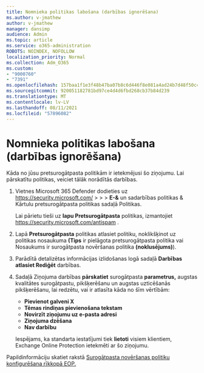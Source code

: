 ```yaml
---
title: Nomnieka politikas labošana (darbības ignorēšana)
ms.author: v-jmathew
author: v-jmathew
manager: dansimp
audience: Admin
ms.topic: article
ms.service: o365-administration
ROBOTS: NOINDEX, NOFOLLOW
localization_priority: Normal
ms.collection: Adm_O365
ms.custom:
- "9000760"
- "7391"
ms.openlocfilehash: 157baa1f1e3f48b47ba07b8c6d446f8e081a4ad24b7d48f50c4fc5af5518cdd6
ms.sourcegitcommit: 920051182781bd97ce4d4d6fbd268cb37b84d239
ms.translationtype: MT
ms.contentlocale: lv-LV
ms.lasthandoff: 08/11/2021
ms.locfileid: "57896082"
---
```

# <a name="fix-tenant-policy-action-override"></a>Nomnieka politikas labošana (darbības ignorēšana)

Kāda no jūsu pretsurogātpasta politikām ir ietekmējusi šo ziņojumu. Lai pārskatītu politikas, veiciet tālāk norādītās darbības.

1. Vietnes Microsoft 365 Defender dodieties uz <https://security.microsoft.com/>  \>  \>  \> **E-&**  un sadarbības politikas & Kārtulu pretsurogātpasta politikas sadaļā Politikas.

   Lai pārietu tieši uz **lapu Pretsurogātpasta** politikas, izmantojiet <https://security.microsoft.com/antispam> .

2. Lapā **Pretsurogātpasta** politikas atlasiet politiku, noklikšķinot uz politikas  nosaukuma **(Tips**  ir pielāgota pretsurogātpasta politika vai Nosaukums ir surogātpasta novēršanas politika **(noklusējums)**).
3. Parādītā detalizētas informācijas izlidošanas logā sadaļā **Darbības** **atlasiet Rediģēt** darbības.
4. Sadaļā Ziņojuma darbības **pārskatiet** surogātpasta **parametrus,** augstas kvalitātes surogātpastu, pikšķerēšanu un augstas uzticēšanās pikšķerēšanu, lai redzētu, vai ir atlasīta kāda no šīm vērtībām: 
   - **Pievienot galveni X**
   - **Tēmas rindiņas pievienošana tekstam**
   - **Novirzīt ziņojumu uz e-pasta adresi**
   - **Ziņojuma dzēšana**
   - **Nav darbību**

   Iespējams, ka standarta iestatījumi tiek **lietoti** visiem klientiem, Exchange Online Protection ietekmēti ar šo ziņojumu.

Papildinformāciju skatiet rakstā [Surogātpasta novēršanas politiku konfigurēšana rīkkopā EOP.](https://docs.microsoft.com/microsoft-365/security/office-365-security/configure-your-spam-filter-policies)
